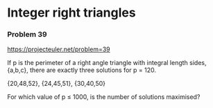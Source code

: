 # Integer right triangles

### Problem 39

https://projecteuler.net/problem=39

If p is the perimeter of a right angle triangle with integral length
sides, {a,b,c}, there are exactly three solutions for p = 120.

{20,48,52}, {24,45,51}, {30,40,50}

For which value of p ≤ 1000, is the number of solutions maximised?
